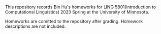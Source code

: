 This repository records Bin Hu's homeworks for LING 5801(Introduction to Computational Linguistics) 2023 Spring at the University of Minnesota.



Homeworks are comitted to the repository after grading. Homework descriptions are not included.
